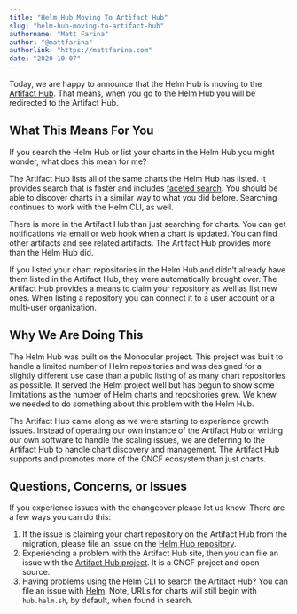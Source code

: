 ```yaml
---
title: "Helm Hub Moving To Artifact Hub"
slug: "helm-hub-moving-to-artifact-hub"
authorname: "Matt Farina"
author: "@mattfarina"
authorlink: "https://mattfarina.com"
date: "2020-10-07"
---
```


Today, we are happy to announce that the Helm Hub is moving to the [Artifact Hub](https://artifacthub.io/). That means, when you go to the Helm Hub you will be redirected to the Artifact Hub.

## What This Means For You

If you search the Helm Hub or list your charts in the Helm Hub you might wonder, what does this mean for me?

The Artifact Hub lists all of the same charts the Helm Hub has listed. It provides search that is faster and includes [faceted search](https://en.wikipedia.org/wiki/Faceted_search). You should be able to discover charts in a similar way to what you did before. Searching continues to work with the Helm CLI, as well.

There is more in the Artifact Hub than just searching for charts. You can get notifications via email or web hook when a chart is updated. You can find other artifacts and see related artifacts. The Artifact Hub provides more than the Helm Hub did.

If you listed your chart repositories in the Helm Hub and didn't already have them listed in the Artifact Hub, they were automatically brought over. The Artifact Hub provides a means to claim your repository as well as list new ones. When listing a repository you can connect it to a user account or a multi-user organization.

## Why We Are Doing This

The Helm Hub was built on the Monocular project. This project was built to handle a limited number of Helm repositories and was designed for a slightly different use case than a public listing of as many chart repositories as possible. It served the Helm project well but has begun to show some limitations as the number of Helm charts and repositories grew. We knew we needed to do something about this problem with the Helm Hub.

The Artifact Hub came along as we were starting to experience growth issues. Instead of operating our own instance of the Artifact Hub or writing our own software to handle the scaling issues, we are deferring to the Artifact Hub to handle chart discovery and management. The Artifact Hub supports and promotes more of the CNCF ecosystem than just charts.

## Questions, Concerns, or Issues

If you experience issues with the changeover please let us know. There are a few ways you can do this:

1. If the issue is claiming your chart repository on the Artifact Hub from the migration, please file an issue on the [Helm Hub repository](https://github.com/helm/hub).
2. Experiencing a problem with the Artifact Hub site, then you can file an issue with the [Artifact Hub project](https://github.com/artifacthub/hub). It is a CNCF project and open source.
3. Having problems using the Helm CLI to search the Artifact Hub? You can file an issue with [Helm](https://github.com/helm/helm). Note, URLs for charts will still begin with `hub.helm.sh`, by default, when found in search.

